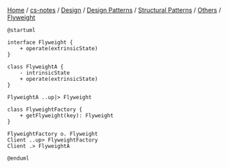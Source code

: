 [Home](https://mengxianbin.github.io) /
[cs-notes](https://mengxianbin.github.io/cs-notes/site) /
[Design](https://mengxianbin.github.io/cs-notes/site/Design) /
[Design Patterns](https://mengxianbin.github.io/cs-notes/site/Design/Design%20Patterns) /
[Structural Patterns](https://mengxianbin.github.io/cs-notes/site/Design/Design%20Patterns/Structural%20Patterns) /
[Others](https://mengxianbin.github.io/cs-notes/site/Design/Design%20Patterns/Structural%20Patterns/Others) /
[Flyweight](https://mengxianbin.github.io/cs-notes/site/Design/Design%20Patterns/Structural%20Patterns/Others/Flyweight)

```puml
@startuml

interface Flyweight {
    + operate(extrinsicState)
}

class FlyweightA {
    - intrinsicState
    + operate(extrinsicState)
}

FlyweightA ..up|> Flyweight

class FlyweightFactory {
    + getFlyweight(key): Flyweight
}

FlyweightFactory o. Flyweight
Client ..up> FlyweightFactory
Client .> FlyweightA

@enduml
```
